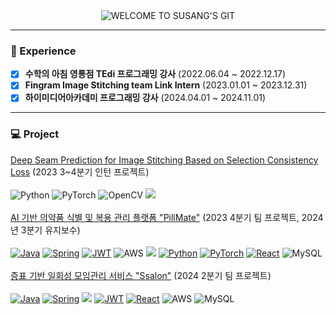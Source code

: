 <div align="center">
  <img src="https://capsule-render.vercel.app/api?type=soft&color=auto&text=WELCOME%20TO%20SUSANG'S%20GIT&fontSize=40&animation=twinkling" alt="WELCOME TO SUSANG'S GIT">
</div>
<hr>

### :running: Experience 
- [x] **수학의 아침 영통점 TEdi 프로그래밍 강사** (2022.06.04 ~ 2022.12.17)
- [X] **Fingram Image Stitching team Link Intern** (2023.01.01 ~ 2023.12.31)
- [x] **하이미디어아카데미 프로그래밍 강사** (2024.04.01 ~ 2024.11.01)
<hr>

### :computer: Project
[Deep Seam Prediction for Image Stitching Based on Selection Consistency Loss](https://github.com/YOOSUSANG/Deep-Seam-Prediction) (2023 3~4분기 인턴 프로젝트)
<br>
<br>
![Python](https://img.shields.io/badge/python-3670A0?style=for-the-badge&logo=python&logoColor=ffdd54) 
![PyTorch](https://img.shields.io/badge/PyTorch-%23EE4C2C.svg?style=for-the-badge&logo=PyTorch&logoColor=white)
![OpenCV](https://img.shields.io/badge/opencv-%23white.svg?style=for-the-badge&logo=opencv&logoColor=white) 
<img src="https://img.shields.io/badge/Anaconda-44A833?style=flat-square&logo=Anaconda&logoColor=white"/>
<br>
<br>
[AI 기반 의약품 식별 및 복용 관리 플랫폼 "PillMate"](https://github.com/YOOSUSANG/pillMate) (2023 4분기 팀 프로젝트, 2024년 3분기 유지보수)
<br>
<br>
[![Java](https://img.shields.io/badge/java-%23ED8B00.svg?style=for-the-badge&logo=openjdk&logoColor=white)](https://example.com)
[![Spring](https://img.shields.io/badge/spring-%236DB33F.svg?style=for-the-badge&logo=spring&logoColor=white)](https://example.com)
[![JWT](https://img.shields.io/badge/JWT-black?style=for-the-badge&logo=JSON%20web%20tokens)](https://example.com)
![AWS](https://img.shields.io/badge/AWS-%23FF9900.svg?style=for-the-badge&logo=amazon-aws&logoColor=white)
[<img src="https://img.shields.io/badge/springboot-6DB33F?style=for-the-badge&logo=springboot&logoColor=white">](https://example.com)
[![Python](https://img.shields.io/badge/python-3670A0?style=for-the-badge&logo=python&logoColor=ffdd54)](https://example.com)
[![PyTorch](https://img.shields.io/badge/PyTorch-%23EE4C2C.svg?style=for-the-badge&logo=PyTorch&logoColor=white)](https://example.com)
[![React](https://img.shields.io/badge/react-%2320232a.svg?style=for-the-badge&logo=react&logoColor=%2361DAFB)](https://example.com)
![MySQL](https://img.shields.io/badge/mysql-4479A1.svg?style=for-the-badge&logo=mysql&logoColor=white)
<br>
<br>
[증표 기반 일회성 모임관리 서비스 "Ssalon"](https://github.com/lee1684/SKYTeam/tree/main) (2024 2분기 팀 프로젝트)
<br>
<br>
[![Java](https://img.shields.io/badge/java-%23ED8B00.svg?style=for-the-badge&logo=openjdk&logoColor=white)](https://example.com)
[![Spring](https://img.shields.io/badge/spring-%236DB33F.svg?style=for-the-badge&logo=spring&logoColor=white)](https://example.com)
[<img src="https://img.shields.io/badge/springboot-6DB33F?style=for-the-badge&logo=springboot&logoColor=white">](https://example.com)
[![JWT](https://img.shields.io/badge/JWT-black?style=for-the-badge&logo=JSON%20web%20tokens)](https://example.com)
[![React](https://img.shields.io/badge/react-%2320232a.svg?style=for-the-badge&logo=react&logoColor=%2361DAFB)](https://example.com)
![AWS](https://img.shields.io/badge/AWS-%23FF9900.svg?style=for-the-badge&logo=amazon-aws&logoColor=white)
![MySQL](https://img.shields.io/badge/mysql-4479A1.svg?style=for-the-badge&logo=mysql&logoColor=white)
<br>
<br>
